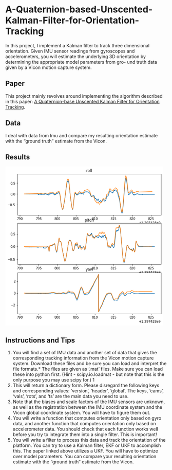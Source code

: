 # A-Quaternion-based-Unscented-Kalman-Filter-for-Orientation-Tracking

In this project, I implement a Kalman filter to track three dimensional orientation.
Given IMU sensor readings from gyroscopes and accelerometers, you will estimate the 
underlying 3D orientation by determining the appropriate model parameters from gro-
und truth data given by a Vicon motion capture system.

## Paper
This project mainly revolves around implementing the algorithm described in this paper:
[A Quaternion-base Unscented Kalman Filter for Orientation Tracking](https://github.com/xueqiwang0v0/A-Quaternion-based-Unscented-Kalman-Filter-for-Orientation-Tracking/blob/master/quaternion_filter.pdf).

## Data
I deal with data from Imu and compare my resulting orientation estimate with the “ground 
truth” estimate from the Vicon.

## Results
![result](https://github.com/xueqiwang0v0/A-Quaternion-based-Unscented-Kalman-Filter-for-Orientation-Tracking/blob/master/result.png)

## Instructions and Tips
1. You will find a set of IMU data and another set of data that gives the corresponding tracking information from the Vicon motion capture system. Download these files and be sure you can load and interpret the file formats.* The files are given as ‘.mat’ files. Make sure you can load these into python first. (Hint - scipy.io.loadmat - but note that this is the only purpose you may use scipy for.)
1
2. This will return a dictionary form. Please disregard the following keys and corresponding values: ’version’, ‘header’, ‘global’. The keys, ‘cams’, ‘vals’, ‘rots’, and ‘ts’ are the main data you need to use.
3. Note that the biases and scale factors of the IMU sensors are unknown, as well as the registration between the IMU coordinate system and the Vicon global coordinate system. You will have to figure them out.
4. You will write a function that computes orientation only based on gyro data, and another function that computes orientation only based on accelerometer data. You should check that each function works well before you try to integrate them into a single filter. This is important!
5. You will write a filter to process this data and track the orientation of the platform. You can try to use a Kalman filter, EKF or UKF to accomplish this. The paper linked above utilizes a UKF. You will have to optimize over model parameters. You can compare your resulting orientation estimate with the “ground truth” estimate from the Vicon.
